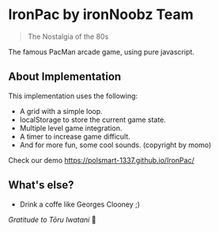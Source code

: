 # IronPac by ironNoobz Team
>The Nostalgia of the 80s

The famous PacMan arcade game, using pure javascript. 

## About Implementation
This implementation uses the following:

- A grid with a simple loop.
- localStorage to store the current game state.
- Multiple level game integration.
- A timer to increase game difficult.
- And for more fun, some cool sounds. (copyright by momo)

Check our demo https://polsmart-1337.github.io/IronPac/

## What's else?
- Drink a coffe like Georges Clooney ;)

_Gratitude to Tōru Iwatani_ 🙏

